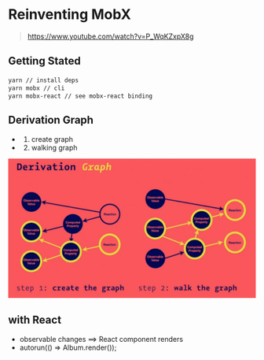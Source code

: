 # Reinventing MobX

> https://www.youtube.com/watch?v=P_WqKZxpX8g

## Getting Stated

```plain
yarn // install deps
yarn mobx // cli
yarn mobx-react // see mobx-react binding
```

## Derivation Graph

- 1. create graph
- 2. walking graph

![Graph](./graph.png)

## with React

- observable changes ==> React component renders
- autorun(() => Album.render());
